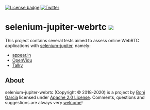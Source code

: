 [![License badge](https://img.shields.io/badge/license-Apache2-green.svg)](http://www.apache.org/licenses/LICENSE-2.0)
[![Twitter](https://img.shields.io/badge/follow-@boni_gg-green.svg)](https://twitter.com/boni_gg)

# selenium-jupiter-webrtc [![][Logo]][GitHub Repository]

This project contains several tests aimed to assess online WebRTC applications with [selenium-jupiter], namely:

* [appear.in]
* [OpenVidu]
* [Talky]

## About

selenium-jupiter-webrtc (Copyright &copy; 2018-2020) is a project by [Boni Garcia] licensed under [Apache 2.0 License]. Comments, questions and suggestions are always very [welcome][selenium-jupiter issues]!

[Apache 2.0 License]: http://www.apache.org/licenses/LICENSE-2.0
[appear.in]: https://appear.in/
[Boni Garcia]: http://bonigarcia.github.io/
[GitHub Repository]: https://github.com/bonigarcia/selenium-jupiter-webrtc
[Logo]: http://bonigarcia.github.io/img/selenium-jupiter.png
[OpenVidu]: http://openvidu.io/
[selenium-jupiter issues]: https://github.com/bonigarcia/selenium-jupiter-webrtc/issues
[selenium-jupiter]: https://github.com/bonigarcia/selenium-jupiter
[Talky]: https://talky.io/

